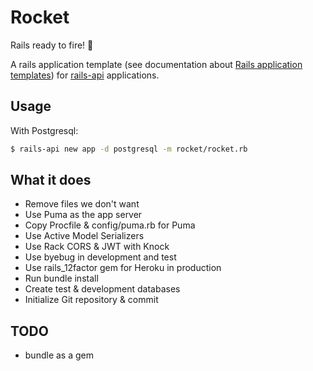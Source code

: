 # Rocket
Rails ready to fire! 🚀

A rails application template (see documentation about [Rails application templates](http://guides.rubyonrails.org/rails_application_templates.html)) for [rails-api](https://github.com/rails-api/rails-api) applications.

## Usage

With Postgresql:

```bash
$ rails-api new app -d postgresql -m rocket/rocket.rb
```

## What it does

- Remove files we don't want
- Use Puma as the app server
- Copy Procfile & config/puma.rb for Puma
- Use Active Model Serializers
- Use Rack CORS & JWT with Knock
- Use byebug in development and test
- Use rails_12factor gem for Heroku in production
- Run bundle install
- Create test & development databases
- Initialize Git repository & commit

## TODO

- bundle as a gem
